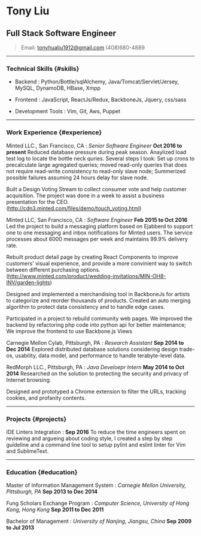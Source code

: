 # Tony Liu
## Full Stack Software Engineer

> Email: [tonyhualiu1912@gmail.com](mailto:tonyhualiu1912@gmail.com)
> (408)680-4889

------

### Technical Skills {#skills}

* Backend
  : Python/Bottle/sqlAlchemy, Java/Tomcat/Servlet/Jersey, MySQL, DynamoDB,
  HBase, Xmpp

* Frontend
  : JavaScript, ReactJs/Redux, BackboneJs, Jquery, css/sass

* Development Tools
  : Vim, Git, Aws, Puppet

------

### Work Experience {#experience}

Minted LLC., San Francisco, CA
: *Senior Software Engineer*
  __Oct 2016 to present__
  Reduced database pressure during peak season. Anaylized load test log to
  locate the bottle neck quries. Several steps I took: Set up crons to
  precalculate large agregated queries; moved read-only queries that does not
  require read-write consistency to read-only slave node; Summerized possible
  failures assuming 24 hours delay for slave node.

  Built a Design Voting Stream to collect consumer vote and help customer
  acquisition. The project was done in a week to assist a business presentation
  for the CEO. (http://cdn3.minted.com/files/demo/touch_voting.html)

Minted LLC, San Francisco, CA
: *Software Engineer*
  __Feb 2015 to Oct 2016__
  Led the project to build a messaging platform based on Ejabberd to support
  one to one messaging and inbox notifications for Minted users. The service
  processes about 6000 messages per week and maintains 99.9% delivery rate.

  Rebuilt product detail page by creating React Components to improve
  customers' visual experience, and provide a more convinient way to switch
  between different purchasing options.
  (http://www.minted.com/product/wedding-invitations/MIN-OH8-INV/garden-lights)

  Designed and implemented a merchandising tool in BackboneJs for artists to
  categorize and reorder thousands of products. Created an auto merging
  algorithm to protect data consistency and to handle edge cases.

  Participated in a project to rebuild community web pages. We improved the
  backend by refactoring php code into python api for better maintenance;
  We improve the frontend to use Backbone.js Views

Carnegie Mellon Cylab, Pittsburgh, PA
: *Research Assistant*
  __Sep 2014 to Dec 2014__
  Explored distributed database solutions considering design trade-os,
  usability, data model, and performance to handle terabyte-level data.

RedMorph LLC., Pittsburgh, PA
: *Java Develoepr Intern*
  __May 2014 to Oct 2014__
  Researched on the solution to protecting the security and privacy of Internet
  browsing.

  Designed and prototyped a Chrome extension to filter the URLs, tracking
  cookies, and profanity contents.

------

### Projects {#projects}

IDE Linters Integration
 : __Sep 2016__
 To reduce the time engineers spent on reviewing and argueing about coding
 style, I created a step by step guideline and a command line tool to setup
 pylint and eslint linter for Vim and SublimeText.

------

### Education {#education}

Master of Information Management System
: *Carnegie Mellon University, Pittsburgh, PA*
  __Sep 2013 to Dec 2014__

Fung Scholars Exchange Program
: *Computer Science, University of Hong Kong, Hong Kong*
  __Sep 2011 to Dec 2011__

Bachelor of Management
: *University of Nanjing, Jiangsu, China*
  __Sep 2009 to Jul 2013__
